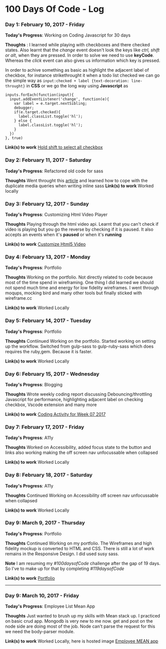 # 100 Days Of Code - Log

<!--### Day 1: June 27, Monday

**Today's Progress**: I've gone through many exercises on FreeCodeCamp.

**Thoughts** I've recently started coding, and it's a great feeling when I finally solve an algorithm challenge after a lot of attempts and hours spent.

**Link(s) to work**
1. [Find the Longest Word in a String](https://www.freecodecamp.com/challenges/find-the-longest-word-in-a-string)
2. [Title Case a Sentence](https://www.freecodecamp.com/challenges/title-case-a-sentence)-->

### Day 1: February 10, 2017 - Friday

**Today's Progress**: Working on Coding Javascript for 30 days

**Thoughts** : I learned while playing with checkboxes and there checked states. Also learnt that the *change* event doesn't look 
the keys like *ctrl, shift or alt*, when they are pressed. In order to solve we need to use **keyCode**. Whereas the *click* event 
can also gives us information which key is pressed. 

In order to achive something as basic as highlight the adjacent label of checkbox, for instance strikethrought it when a todo list 
checked we can go the simple way as `input:checked + label {text-decoration: line-throught}` in **CSS** or we go the long way using
**Javascript** as

```
inputs.forEach(function(input){
  input.addEventListener('change', function(e){
    var label = e.target.nextSibling;
    debugger;
    if(e.target.checked){
      label.classList.toggle('hl');
    } else {
      label.classList.toggle('hl');
    } 
  })
}, true)
```

**Link(s) to work** [Hold shift to select all checkbox](http://https://github.com/technbuzz/codejs30/commit/528e6e79a2ffdedc8e9969233f7fa93580f9b04d)

### Day 2: February 11, 2017 - Saturday

**Today's Progress**: Refactored old code for sass 

**Thoughts** Went throught this [article](http://https://medium.com/front-end-developers/the-solution-to-media-queries-in-sass-5493ebe16844#.y0o6afmfh) and learned how to
cope with the duplicate media queries when writing inline sass
**Link(s) to work** Worked locally

### Day 3: February 12, 2017 - Sunday

**Today's Progress**: Customizing Html Video Player 

**Thoughts** Playing through the html video api. Learnt that you can't check if video is playing but you go the reverse by checking
if it is paused. It also accepts an events when it's **paused** or when it's **running**

**Link(s) to work** [Customize Html5 Video](http://https://github.com/technbuzz/codejs30/commit/897dfbb2747f06311b3c35c29c79c3bff798b418)

### Day 4: February 13, 2017 - Monday

**Today's Progress**: Portfolio 

**Thoughts** Working on the portfolio. Not directly related to code because most of the time spend in wireframing. One thing I did learned we should not spend much time and energy for low fidelity wireframes. I went through moqups, mocking bird and many other tools but finally sticked with wireframe.cc

**Link(s) to work** Worked Locally

### Day 5: February 14, 2017 - Tuesday

**Today's Progress**: Portfolio 

**Thoughts** Contiinued Working on the portfolio. Started working on setting up the workflow. Switched from gulp-sass to gulp-ruby-sass which does requires the ruby,gem. Because it is faster.

**Link(s) to work** Worked Locally

### Day 6: February 15, 2017 - Wednesday

**Today's Progress**: Blogging 

**Thoughts** Wrote weekly coding report discussing Debouncing/throttling Javascript for performance, highlighting adjacent label on checking checkbox, Vscode extension and many more

**Link(s) to work** [Coding Activity for Week 07 2017](http://www.technbuzz.com/2017/02/15/coding-activities-for-week-07-2017/)

### Day 7: February 17, 2017 - Friday

**Today's Progress**: A11y 

**Thoughts** Worked on Accessibility, added focus state to the button and links also working  making the off screen nav unfocussable when collapsed

**Link(s) to work** Worked Locally

### Day 8: February 18, 2017 - Saturday

**Today's Progress**: A11y 

**Thoughts** Continued Working on Accessibility off screen nav unfocussable when collapsed

**Link(s) to work** Worked Locally

### Day 9: March 9, 2017 - Thursday

**Today's Progress**: Portfolio 

**Thoughts** Continued Working on my portfolio. The Wireframes and high fidelity mockup is converted to HTML and CSS. There is still a lot of work remains in the Responsive Design. I did used susy sass.

**Note** I am resuming my *#100daysofCode* challenge after the gap of 19 days. So I've to make up for that by completing *#119daysofCode*

**Link(s) to work** [Portfolio](http://technbuzz.com/portfolio)

---

### Day 9: March 10, 2017 - Friday

**Today's Progress**: Employee List Mean App 

**Thoughts** Just wanted to brush up my skills with Mean stack up. I practiced on basic crud app. Mongodb is very new to me now. get and post on the node side are doing most of the job. Node can't parse the request for this we need the body-parser module.

**Link(s) to work** Worked Locally, here is hosted image [Employee MEAN app](https://www.screencast.com/t/9qWmj7H0sI)